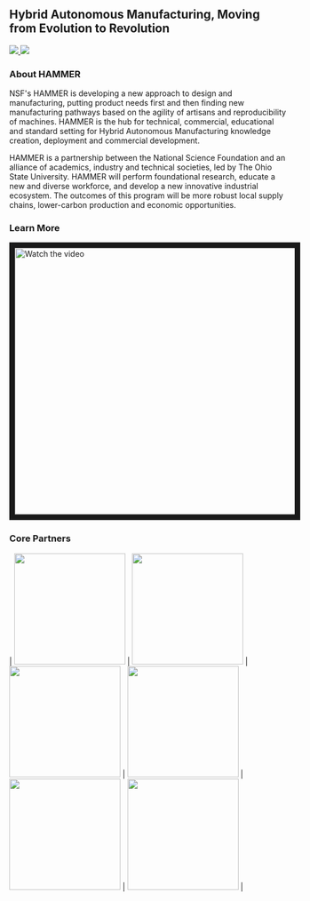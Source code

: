 ## Hybrid Autonomous Manufacturing, Moving from Evolution to Revolution

<a href="https://www.hammer.osu.edu" alt="HAMMER Website Link">
    <img src="https://img.shields.io/badge/Visit Us Online-hammer.osu.edu-red?style=flat" >
</a>

<a href="https://www.youtube.com/watch?v=IcvAVGTm3us" alt="Youtube Link">
    <img src="https://img.shields.io/badge/Youtube--blue?style=social&logo=youtube" >
</a>

### About HAMMER

NSF's HAMMER is developing a new approach to design and manufacturing, putting product needs first and then finding new manufacturing pathways based on the agility of artisans and reproducibility of machines. HAMMER is the hub for technical, commercial, educational and standard setting for Hybrid Autonomous Manufacturing knowledge creation, deployment and commercial development.

HAMMER is a partnership between the National Science Foundation and an alliance of academics, industry and technical societies, led by The Ohio State University. HAMMER will perform foundational research, educate a new and diverse workforce, and develop a new innovative industrial ecosystem. The outcomes of this program will be more robust local supply chains, lower-carbon production and economic opportunities. 

### Learn More
  
<a href="http://www.youtube.com/watch?feature=player_embedded&v=IcvAVGTm3us" target="_blank">
    <img src="http://img.youtube.com/vi/IcvAVGTm3us/hqdefault.jpg" alt="Watch the video" width="640" height="480" border="10" />
</a>

### Core Partners

| <img src="https://github.com/hammer-erc/.github/assets/44533530/9a6c7d4c-b987-4177-8867-c3c2b347e6b4" width=200 /> | <img src="https://hammer.osu.edu/sites/default/files/styles/coe_medium_large/public/2022-08/Case%20Western%20Reserve.png?itok=iRTBnFPd" width=200 /> | <img src="https://github.com/hammer-erc/.github/assets/44533530/85253f2f-0be2-40eb-a8c9-b63e4da5d361" width=200 /> | <img src="https://github.com/hammer-erc/.github/assets/44533530/cc25430b-0f22-4884-a804-d56a67f496a9" width=200 /> | <img src="https://github.com/hammer-erc/.github/assets/44533530/2fd4bf29-5092-4819-bcd8-7cce13c198f4" width=200 />  | <img src="https://github.com/hammer-erc/.github/assets/44533530/2931a916-6beb-4f52-a0f3-42856c491986" width=200 /> |
